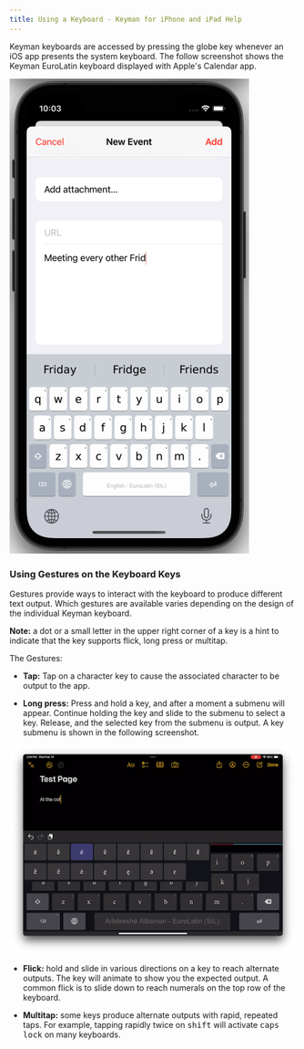 ```yaml
---
title: Using a Keyboard - Keyman for iPhone and iPad Help
---
```


Keyman keyboards are accessed by pressing the globe key whenever an iOS app presents the system keyboard. The follow screenshot shows the Keyman EuroLatin keyboard displayed with Apple's Calendar app.

![](../ios_images/system-keyboard-cal.png)

### Using Gestures on the Keyboard Keys

Gestures provide ways to interact with the keyboard to produce different text output. Which gestures are available varies depending on the design of the individual Keyman keyboard. 

**Note:** a dot or a small letter in the upper right corner of a key is a hint to indicate that the key supports flick, long press or multitap.

The Gestures:

* **Tap:** Tap on a character key to cause the associated character to be output to the app.

* **Long press:** Press and hold a key, and after a moment a submenu will appear. Continue holding the key and slide to the submenu to select a key. Release, and the selected key from the submenu is output. A key submenu is shown in the following screenshot.

![](../ios_images/key-submenu.png)

* **Flick:** hold and slide in various directions on a key to reach alternate outputs. The key will animate to show you the expected output. A common flick is to slide down to reach numerals on the top row of the keyboard.

* **Multitap:** some keys produce alternate outputs with rapid, repeated taps. For example, tapping rapidly twice on <kbd>shift</kbd> will activate <kbd>caps lock</kbd> on many keyboards.

